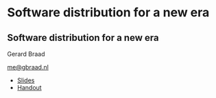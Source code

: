 # Software distribution for a new era

## Software distribution for a new era
Gerard Braad

me@gbraad.nl


  * [Slides](./slides.html)
  * [Handout](./slides.pdf)
